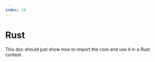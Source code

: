 ```yaml
---
index: 10
---
```


# Rust

This doc should just show how to import the core and use it in a Rust context.
